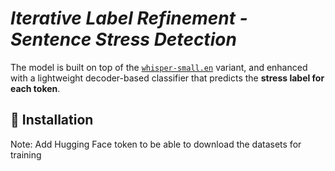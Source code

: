 # ***Iterative Label Refinement - Sentence Stress Detection***

The model is built on top of the [`whisper-small.en`](https://huggingface.co/openai/whisper-small.en) variant, and enhanced with a lightweight decoder-based classifier that predicts the **stress label for each token**.

## 🔧 Installation

Note: Add Hugging Face token to be able to download the datasets for training
